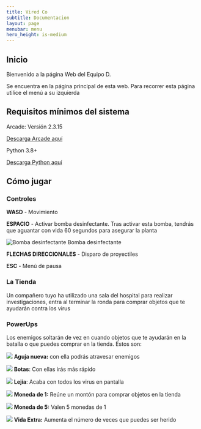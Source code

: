 ```yaml
---
title: Vired Co
subtitle: Documentacion
layout: page
menubar: menu
hero_height: is-medium
---
```

## Inicio
Bienvenido a la página Web del Equipo D.

Se encuentra en la página principal de esta web. Para recorrer esta página utilice el menú a su izquierda

## Requisitos mínimos del sistema
Arcade: Versión 2.3.15

[Descarga Arcade aquí](http://arcade.academy)

Python 3.8+ 

[Descarga Python aquí](https://www.python.org/downloads/)

## Cómo jugar
### Controles
__WASD__ - Movimiento

__ESPACIO__ - Activar bomba desinfectante. Tras activar esta bomba, tendrás que aguantar con vida
60 segundos para asegurar la planta

![Bomba desinfectante](/powerups/bomba.png) Bomba desinfectante

__FLECHAS DIRECCIONALES__ - Disparo de proyectiles

__ESC__ - Menú de pausa
### La Tienda
Un compañero tuyo ha utilizado una sala del hospital para realizar investigaciones, entra al terminar la
ronda para comprar objetos que te ayudarán contra los virus
### PowerUps
Los enemigos soltarán de vez en cuando objetos que te ayudarán en la batalla o que puedes comprar en la tienda. Estos son:

![](/powerups/aguja.png) __Aguja nueva:__ con ella podrás atravesar enemigos

![](/powerups/botas.png) __Botas__: Con ellas irás más rápido

![](/powerups/lejia.png) __Lejía__: Acaba con todos los virus en pantalla

![](/powerups/moneda1.png) __Moneda de 1:__ Reúne un montón para comprar objetos en la tienda

![](/powerups/moneda5.png) __Moneda de 5:__ Valen 5 monedas de 1

![](/powerups/1up.png) __Vida Extra:__ Aumenta el número de veces que puedes ser herido
